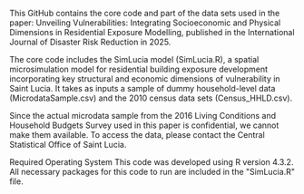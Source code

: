 This GitHub contains the core code and part of the data sets used in the paper:
Unveiling Vulnerabilities: Integrating Socioeconomic and Physical Dimensions in Residential Exposure Modelling, published in the International Journal of Disaster Risk Reduction in 2025.

The core code includes the SimLucia model (SimLucia.R), a spatial microsimulation model for residential building exposure development incorporating key structural and economic dimensions of vulnerability in Saint Lucia. It takes as inputs a sample of dummy household-level data (MicrodataSample.csv) and the 2010 census data sets (Census_HHLD.csv).

Since the actual microdata sample from the 2016 Living Conditions and Household Budgets Survey used in this paper is confidential, we cannot make them available. To access the data, please contact the Central Statistical Office of Saint Lucia.

Required Operating System
This code was developed using R version 4.3.2. All necessary packages for this code to run are included in the "SimLucia.R" file.
